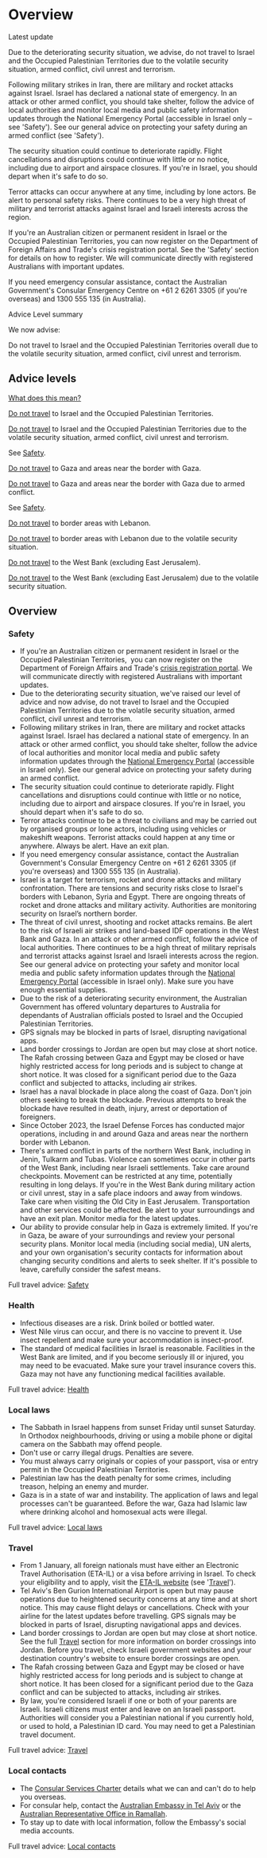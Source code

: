 # Overview

Latest update

Due to the deteriorating security situation, we advise, do not travel to Israel and the Occupied Palestinian Territories due to the volatile security situation, armed conflict, civil unrest and terrorism.  
  
Following military strikes in Iran, there are military and rocket attacks against Israel. Israel has declared a national state of emergency. In an attack or other armed conflict, you should take shelter, follow the advice of local authorities and monitor local media and public safety information updates through the National Emergency Portal (accessible in Israel only – see 'Safety'). See our general advice on protecting your safety during an armed conflict (see 'Safety').  
  
The security situation could continue to deteriorate rapidly. Flight cancellations and disruptions could continue with little or no notice, including due to airport and airspace closures. If you're in Israel, you should depart when it's safe to do so.  
  
Terror attacks can occur anywhere at any time, including by lone actors. Be alert to personal safety risks. There continues to be a very high threat of military and terrorist attacks against Israel and Israeli interests across the region.   
  
If you're an Australian citizen or permanent resident in Israel or the Occupied Palestinian Territories, you can now register on the Department of Foreign Affairs and Trade's crisis registration portal. See the 'Safety' section for details on how to register. We will communicate directly with registered Australians with important updates.  
  
If you need emergency consular assistance, contact the Australian Government's Consular Emergency Centre on +61 2 6261 3305 (if you're overseas) and 1300 555 135 (in Australia).

Advice Level summary

We now advise:

Do not travel to Israel and the Occupied Palestinian Territories overall due to the volatile security situation, armed conflict, civil unrest and terrorism.

## Advice levels

[What does this mean?](/before-you-go/travel-advice-explained/)

[Do not travel](https://www.smartraveller.gov.au/consular-services/travel-advice-explained#level4) to Israel and the Occupied Palestinian Territories.

[Do not travel](https://www.smartraveller.gov.au/consular-services/travel-advice-explained#level4) to Israel and the Occupied Palestinian Territories due to the volatile security situation, armed conflict, civil unrest and terrorism.

See [Safety](#safety).

[Do not travel](https://www.smartraveller.gov.au/consular-services/travel-advice-explained#level4) to Gaza and areas near the border with Gaza.

[Do not travel](https://www.smartraveller.gov.au/consular-services/travel-advice-explained#level4) to Gaza and areas near the border with Gaza due to armed conflict.

See [Safety](#safety).

[Do not travel](https://www.smartraveller.gov.au/consular-services/travel-advice-explained#level4) to border areas with Lebanon.

[Do not travel](https://www.smartraveller.gov.au/consular-services/travel-advice-explained#level4) to border areas with Lebanon due to the volatile security situation.

[Do not travel](https://www.smartraveller.gov.au/consular-services/travel-advice-explained#level4) to the West Bank (excluding East Jerusalem).

[Do not travel](https://www.smartraveller.gov.au/consular-services/travel-advice-explained#level4) to the West Bank (excluding East Jerusalem) due to the volatile security situation.

## Overview

### Safety

* If you're an Australian citizen or permanent resident in Israel or the Occupied Palestinian Territories,  you can now register on the Department of Foreign Affairs and Trade's [crisis registration portal](https://crisis.dfat.gov.au). We will communicate directly with registered Australians with important updates.
* Due to the deteriorating security situation, we've raised our level of advice and now advise, do not travel to Israel and the Occupied Palestinian Territories due to the volatile security situation, armed conflict, civil unrest and terrorism.
* Following military strikes in Iran, there are military and rocket attacks against Israel. Israel has declared a national state of emergency. In an attack or other armed conflict, you should take shelter, follow the advice of local authorities and monitor local media and public safety information updates through the [National Emergency Portal](https://www.oref.org.il/en) (accessible in Israel only). See our general advice on protecting your safety during an armed conflict.
* The security situation could continue to deteriorate rapidly. Flight cancellations and disruptions could continue with little or no notice, including due to airport and airspace closures. If you're in Israel, you should depart when it's safe to do so.
* Terror attacks continue to be a threat to civilians and may be carried out by organised groups or lone actors, including using vehicles or makeshift weapons. Terrorist attacks could happen at any time or anywhere. Always be alert. Have an exit plan.
* If you need emergency consular assistance, contact the Australian Government's Consular Emergency Centre on +61 2 6261 3305 (if you're overseas) and 1300 555 135 (in Australia).
* Israel is a target for terrorism, rocket and drone attacks and military confrontation. There are tensions and security risks close to Israel's borders with Lebanon, Syria and Egypt. There are ongoing threats of rocket and drone attacks and military activity. Authorities are monitoring security on Israel’s northern border.
* The threat of civil unrest, shooting and rocket attacks remains. Be alert to the risk of Israeli air strikes and land-based IDF operations in the West Bank and Gaza. In an attack or other armed conflict, follow the advice of local authorities. There continues to be a high threat of military reprisals and terrorist attacks against Israel and Israeli interests across the region. See our general advice on protecting your safety and monitor local media and public safety information updates through the [National Emergency Portal](https://www.oref.org.il/en) (accessible in Israel only). Make sure you have enough essential supplies.
* Due to the risk of a deteriorating security environment, the Australian Government has offered voluntary departures to Australia for dependants of Australian officials posted to Israel and the Occupied Palestinian Territories.
* GPS signals may be blocked in parts of Israel, disrupting navigational apps.
* Land border crossings to Jordan are open but may close at short notice. The Rafah crossing between Gaza and Egypt may be closed or have highly restricted access for long periods and is subject to change at short notice. It was closed for a significant period due to the Gaza conflict and subjected to attacks, including air strikes.
* Israel has a naval blockade in place along the coast of Gaza. Don't join others seeking to break the blockade. Previous attempts to break the blockade have resulted in death, injury, arrest or deportation of foreigners.
* Since October 2023, the Israel Defense Forces has conducted major operations, including in and around Gaza and areas near the northern border with Lebanon.
* There's armed conflict in parts of the northern West Bank, including in Jenin, Tulkarm and Tubas. Violence can sometimes occur in other parts of the West Bank, including near Israeli settlements. Take care around checkpoints. Movement can be restricted at any time, potentially resulting in long delays. If you're in the West Bank during military action or civil unrest, stay in a safe place indoors and away from windows. Take care when visiting the Old City in East Jerusalem. Transportation and other services could be affected. Be alert to your surroundings and have an exit plan. Monitor media for the latest updates.
* Our ability to provide consular help in Gaza is extremely limited. If you're in Gaza, be aware of your surroundings and review your personal security plans. Monitor local media (including social media), UN alerts, and your own organisation's security contacts for information about changing security conditions and alerts to seek shelter. If it's possible to leave, carefully consider the safest means.

Full travel advice: [Safety](#safety)

### Health

* Infectious diseases are a risk. Drink boiled or bottled water.
* West Nile virus can occur, and there is no vaccine to prevent it. Use insect repellent and make sure your accommodation is insect-proof.
* The standard of medical facilities in Israel is reasonable. Facilities in the West Bank are limited, and if you become seriously ill or injured, you may need to be evacuated. Make sure your travel insurance covers this. Gaza may not have any functioning medical facilities available.

Full travel advice: [Health](#health)

### Local laws

* The Sabbath in Israel happens from sunset Friday until sunset Saturday. In Orthodox neighbourhoods, driving or using a mobile phone or digital camera on the Sabbath may offend people.
* Don't use or carry illegal drugs. Penalties are severe.
* You must always carry originals or copies of your passport, visa or entry permit in the Occupied Palestinian Territories.
* Palestinian law has the death penalty for some crimes, including treason, helping an enemy and murder.
* Gaza is in a state of war and instability. The application of laws and legal processes can't be guaranteed. Before the war, Gaza had Islamic law where drinking alcohol and homosexual acts were illegal.

Full travel advice: [Local laws](#local-laws)

### Travel

* From 1 January, all foreign nationals must have either an Electronic Travel Authorisation (ETA-IL) or a visa before arriving in Israel. To check your eligibility and to apply, visit the [ETA-IL website](https://israel-entry.piba.gov.il/) (see '[Travel](https://www.smartraveller.gov.au/destinations/middle-east/israel-and-occupied-palestinian-territories#travel)').
* Tel Aviv's Ben Gurion International Airport is open but may pause operations due to heightened security concerns at any time and at short notice. This may cause flight delays or cancellations. Check with your airline for the latest updates before travelling. GPS signals may be blocked in parts of Israel, disrupting navigational apps and devices.
* Land border crossings to Jordan are open but may close at short notice. See the full [Travel](https://www.smartraveller.gov.au/destinations/middle-east/israel-and-occupied-palestinian-territories#travel) section for more information on border crossings into Jordan. Before you travel, check Israeli government websites and your destination country's website to ensure border crossings are open.
* The Rafah crossing between Gaza and Egypt may be closed or have highly restricted access for long periods and is subject to change at short notice. It has been closed for a significant period due to the Gaza conflict and can be subjected to attacks, including air strikes.
* By law, you're considered Israeli if one or both of your parents are Israeli. Israeli citizens must enter and leave on an Israeli passport. Authorities will consider you a Palestinian national if you currently hold, or used to hold, a Palestinian ID card. You may need to get a Palestinian travel document.

Full travel advice: [Travel](#travel)

### Local contacts

* The [Consular Services Charter](/consular-services/consular-services-charter "Consular Services Charter") details what we can and can't do to help you overseas.
* For consular help, contact the [Australian Embassy in Tel Aviv](https://israel.embassy.gov.au/) or the [Australian Representative Office in Ramallah](https://ramallah.mission.gov.au/).
* To stay up to date with local information, follow the Embassy's social media accounts.

Full travel advice: [Local contacts](#local-contacts)